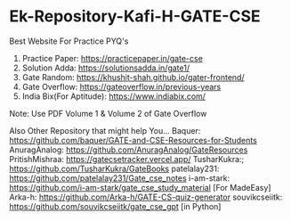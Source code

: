 # Ek-Repository-Kafi-H-GATE-CSE

Best Website For Practice PYQ's
1. Practice Paper: https://practicepaper.in/gate-cse
2. Solution Adda: https://solutionsadda.in/gate1/
3. Gate Random: https://khushit-shah.github.io/gater-frontend/
4. Gate Overflow: https://gateoverflow.in/previous-years
5. India Bix(For Aptitude): https://www.indiabix.com/

Note: Use PDF Volume 1 & Volume 2 of Gate Overflow

Also Other Repository that might help You...
Baquer: https://github.com/baquer/GATE-and-CSE-Resources-for-Students
AnuragAnalog: https://github.com/AnuragAnalog/GateResources
PritishMishraa: https://gatecsetracker.vercel.app/ 
TusharKukra:; https://github.com/TusharKukra/GateBooks
patelalay231: https://github.com/patelalay231/Gate_cse_notes 
i-am-stark: https://github.com/i-am-stark/gate_cse_study_material [For MadeEasy]
Arka-h: https://github.com/Arka-h/GATE-CS-quiz-generator 
souvikcseiitk: https://github.com/souvikcseiitk/gate_cse_gpt [in Python]


